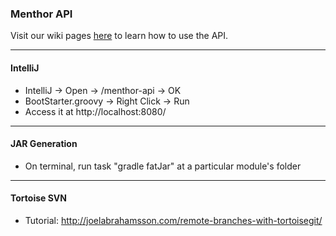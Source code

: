 ### Menthor API

Visit our wiki pages [here](https://github.com/MenthorTools/menthor-api/wiki) to learn how to use the API.
_____________________________________________________________
#### IntelliJ
* IntelliJ -> Open -> /menthor-api -> OK
* BootStarter.groovy -> Right Click -> Run
* Access it at http://localhost:8080/

_____________________________________________________________
#### JAR Generation
* On terminal, run task "gradle fatJar" at a particular module's folder

_____________________________________________________________
#### Tortoise SVN
* Tutorial: http://joelabrahamsson.com/remote-branches-with-tortoisegit/



